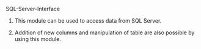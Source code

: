  SQL-Server-Interface
 
 
 1. This module can be used to access data from SQL Server. 
 
 2. Addition of new columns and manipulation of table are also possible by using this module. 

